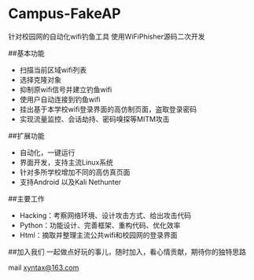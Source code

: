 # Campus-FakeAP
针对校园网的自动化wifi钓鱼工具
使用WiFiPhisher源码二次开发

##基本功能
+ 扫描当前区域wifi列表
+ 选择克隆对象
+ 抑制原wifi信号并建立钓鱼wifi
+ 使用户自动连接到钓鱼wifi
+ 挂出基于本学校wifi登录界面的高仿制页面，盗取登录密码
+ 实现流量监控、会话劫持、密码嗅探等MITM攻击  

##扩展功能
+ 自动化，一键运行
+ 界面开发，支持主流Linux系统
+ 针对多所学校增加不同的高仿真页面
+ 支持Android 以及Kali Nethunter  

##主要工作
+ Hacking：考察网络环境、设计攻击方式、给出攻击代码
+ Python：功能设计、完善框架、重构代码、优化效率
+ Html：摘取并整理主流公共wifi和校园网的登录界面  

##加入我们
一起做点好玩的事儿，随时加入，看心情贡献，期待你的独特思路  

mail xyntax@163.com
